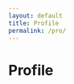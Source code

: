 ```yaml
---
layout: default
title: Profile
permalink: /pro/
---
```


# Profile


<style>
/* Page Container */
.container {
  max-width: 1200px;
  margin: 0 auto;
  padding: 20px;
  background: #fff;
  border-radius: 8px;
  box-shadow: 0 2px 4px rgba(0, 0, 0, 0.1);
}

/* Header Section */
header {
  text-align: center;
  margin-bottom: 20px;
}

header h1 {
  font-size: 2rem;
  color: #444;
}

/* User Info Section */
#userInfo {
  text-align: center;
  margin-bottom: 20px;
  padding: 10px;
  background: #eef6ff;
  border: 1px solid #d3e2f4;
  border-radius: 8px;
  font-size: 1rem;
  color: #0056b3;
}

/* Orders Table */
#orderTable {
  width: 100%;
  border-collapse: collapse;
  margin-top: 20px;
}

#orderTable thead {
  background: #0056b3;
  color: #fff;
}

#orderTable th, #orderTable td {
  padding: 12px 15px;
  text-align: left;
  border: 1px solid #ddd;
}

#orderTable th {
  font-size: 0.9rem;
  text-transform: uppercase;
  font-weight: bold;
}

#orderTable tr:nth-child(even) {
  background: #f2f2f2;
}

#orderTable tr:hover {
  background: #e9f5ff;
}

/* No Orders Message */
#orderTable tbody tr td {
  text-align: center;
  font-size: 0.9rem;
  color: #777;
}

/* Responsive Design */
@media (max-width: 768px) {
  #orderTable {
    font-size: 0.9rem;
  }

  #orderTable th, #orderTable td {
    padding: 8px 10px;
  }

  header h1 {
    font-size: 1.5rem;
  }

  #userInfo {
    font-size: 0.9rem;
  }
}

</style>



<script>
  document.addEventListener("DOMContentLoaded", function () {
  const loggedInUserEmail = localStorage.getItem("loggedInUserEmail");

  if (!loggedInUserEmail) {
    // Redirect to login page if the user is not logged in
    window.location.href = "/login.html";
    return;
  }

  // Display user information
  document.getElementById("userInfo").innerHTML = `
    <p>Welcome, ${loggedInUserEmail}!</p>
  `;

  // Fetch and display user orders
  fetchUserOrders(loggedInUserEmail);
});

function fetchUserOrders(email) {
  const tableBody = document.querySelector("#orderTable tbody");

  // Fetch the orders JSON
  fetch("https://raw.githubusercontent.com/m-cochran/Randomerr/main/orders.json")
    .then(response => {
      if (!response.ok) throw new Error(`HTTP error! status: ${response.status}`);
      return response.json();
    })
    .then(data => {
      // Filter orders for the logged-in user
      const userOrders = data.filter(order => order.Email === email);

      if (userOrders.length > 0) {
        userOrders.forEach(order => {
          const row = document.createElement("tr");
          row.innerHTML = `
            <td>${order["Account Number"] || "N/A"}</td>
            <td>${order["Name"] || "N/A"}</td>
            <td>${order["Email"] || "N/A"}</td>
            <td>${order["Order Date"] || "N/A"}</td>
            <td>${order["Order ID"] || "N/A"}</td>
            <td>${order["Phone"] || "N/A"}</td>
            <td>${order["Billing Street"] || "N/A"}</td>
            <td>${order["Billing City"] || "N/A"}</td>
            <td>${order["Billing State"] || "N/A"}</td>
            <td>${order["Billing Postal"] || "N/A"}</td>
            <td>${order["Billing Country"] || "N/A"}</td>
            <td>${order["Shipping Street"] || "N/A"}</td>
            <td>${order["Shipping City"] || "N/A"}</td>
            <td>${order["Shipping State"] || "N/A"}</td>
            <td>${order["Shipping Postal"] || "N/A"}</td>
            <td>${order["Shipping Country"] || "N/A"}</td>
            <td>${order["Item Name"] || "N/A"}</td>
            <td>${order["Item Quantity"] || "N/A"}</td>
            <td>$${order["Item Price"] || "N/A"}</td>
            <td>$${order["Total Amount"] || "N/A"}</td>
            <td>${order["Tracking Number"] || "N/A"}</td>
          `;
          tableBody.appendChild(row);
        });
      } else {
        tableBody.innerHTML = `
          <tr>
            <td colspan="21" style="text-align: center;">No orders found for this user.</td>
          </tr>
        `;
      }
    })
    .catch(error => {
      console.error("Error fetching orders:", error);
      tableBody.innerHTML = `
        <tr>
          <td colspan="21" style="text-align: center;">Error loading data.</td>
        </tr>
      `;
    });
}

</script>

